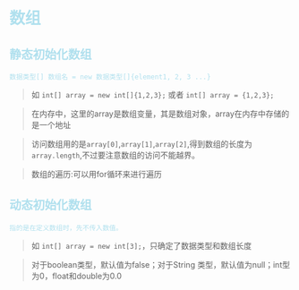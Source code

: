 <font color=BlueGreen>

# 数组

## 静态初始化数组

    数据类型[] 数组名 = new 数据类型[]{element1, 2, 3 ...}

> 如 ```int[] array = new int[]{1,2,3};```
或者 ```int[] array = {1,2,3};```

> 在内存中，这里的array是数组变量，其是数组对象，array在内存中存储的是一个地址

> 访问数组用的是`array[0]`,`array[1]`,`array[2]`,得到数组的长度为`array.length`,不过要注意数组的访问不能越界。

> 数组的遍历:可以用for循环来进行遍历

## 动态初始化数组

    指的是在定义数组时，先不传入数值。

> 如 `int[] array = new int[3];`，只确定了数据类型和数组长度

> 对于boolean类型，默认值为false；对于String 类型，默认值为null；int型为0，float和double为0.0

